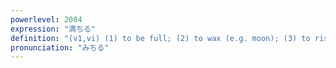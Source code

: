 ```yaml
---
powerlevel: 2084
expression: "満ちる"
definition: "(v1,vi) (1) to be full; (2) to wax (e.g. moon); (3) to rise (e.g. tide); (4) to mature; to expire; (P)"
pronunciation: "みちる"
---
```

